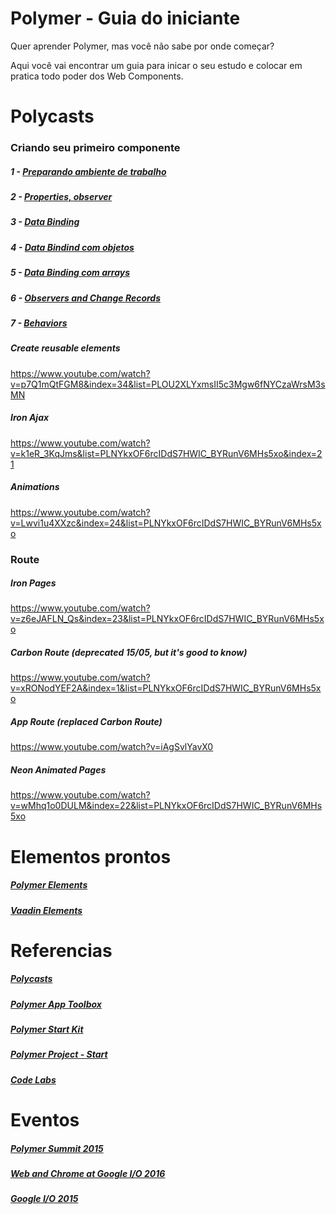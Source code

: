 # Polymer - Guia do iniciante

Quer aprender Polymer, mas você não sabe por onde começar?

Aqui você vai encontrar um guia para inicar o seu estudo e colocar em pratica todo poder dos Web Components.

# Polycasts

### Criando seu primeiro componente

##### 1 - [Preparando ambiente de trabalho](https://github.com/lcassiano1612/polymer/tree/master/1-preparando%20ambiente%20de%20trabalho)

##### 2 - [Properties, observer](https://www.youtube.com/watch?v=7jolqbtIdiY&index=32&list=PLOU2XLYxmsII5c3Mgw6fNYCzaWrsM3sMN) 
	
##### 3 - [Data Binding](https://www.youtube.com/watch?v=1sx6YNn58OQ&index=18&list=PLOU2XLYxmsII5c3Mgw6fNYCzaWrsM3sMN)

##### 4 - [Data Bindind com objetos](https://www.youtube.com/watch?v=0GxteaIaj2Q&list=PLOU2XLYxmsII5c3Mgw6fNYCzaWrsM3sMN&index=16)

##### 5 - [Data Binding com arrays](https://www.youtube.com/watch?v=HBUb8frm2Tw&index=11&list=PLOU2XLYxmsII5c3Mgw6fNYCzaWrsM3sMN)

##### 6 - [Observers and Change Records](https://www.youtube.com/watch?v=m1hFhDYDY6o)

##### 7 - [Behaviors](https://www.youtube.com/watch?v=YrlmieL3Z0k&index=26&list=PLOU2XLYxmsII5c3Mgw6fNYCzaWrsM3sMN)

##### Create reusable elements
https://www.youtube.com/watch?v=p7Q1mQtFGM8&index=34&list=PLOU2XLYxmsII5c3Mgw6fNYCzaWrsM3sMN

##### Iron Ajax
https://www.youtube.com/watch?v=k1eR_3KqJms&list=PLNYkxOF6rcIDdS7HWIC_BYRunV6MHs5xo&index=21

##### Animations
https://www.youtube.com/watch?v=Lwvi1u4XXzc&index=24&list=PLNYkxOF6rcIDdS7HWIC_BYRunV6MHs5xo

### Route

##### Iron Pages
https://www.youtube.com/watch?v=z6eJAFLN_Qs&index=23&list=PLNYkxOF6rcIDdS7HWIC_BYRunV6MHs5xo

##### Carbon Route (deprecated 15/05, but it's good to know)
https://www.youtube.com/watch?v=xRONodYEF2A&index=1&list=PLNYkxOF6rcIDdS7HWIC_BYRunV6MHs5xo

##### App Route (replaced Carbon Route)
https://www.youtube.com/watch?v=iAgSvlYavX0

##### Neon Animated Pages
https://www.youtube.com/watch?v=wMhq1o0DULM&index=22&list=PLNYkxOF6rcIDdS7HWIC_BYRunV6MHs5xo

# Elementos prontos

##### [Polymer Elements](https://elements.polymer-project.org/browse)

##### [Vaadin Elements](https://vaadin.com/elements)

# Referencias

##### [Polycasts](https://www.youtube.com/playlist?list=PLNYkxOF6rcIDdS7HWIC_BYRunV6MHs5xo)

##### [Polymer App Toolbox](https://www.polymer-project.org/1.0/toolbox/)

##### [Polymer Start Kit](https://www.youtube.com/watch?v=xz-yixRxZN8&index=29&list=PLNYkxOF6rcIDdS7HWIC_BYRunV6MHs5xo)

##### [Polymer Project - Start](https://www.polymer-project.org/1.0/start/)

##### [Code Labs](https://codelabs.developers.google.com/polymer-summit)

# Eventos

##### [Polymer Summit 2015](https://www.youtube.com/playlist?list=PLNYkxOF6rcICdISJclfQhj2S8QZGjXV8J)

##### [Web and Chrome at Google I/O 2016](https://www.youtube.com/playlist?list=PLNYkxOF6rcIDz1TzmmMRBC-kd8zPRTQIP)

##### [Google I/O 2015](https://www.youtube.com/watch?v=fD2As5RmM8Q)
